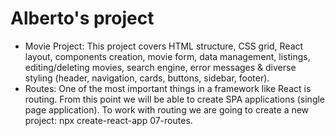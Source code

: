 # Alberto's project
- Movie Project: This project covers HTML structure, CSS grid, React layout, components creation, movie form, data management, listings, editing/deleting movies, search engine, error messages &amp; diverse styling (header, navigation, cards, buttons, sidebar, footer).
- Routes: One of the most important things in a framework like React is routing. From this point we will be able to create SPA applications (single page application). To work with routing we are going to create a new project: npx create-react-app 07-routes.
